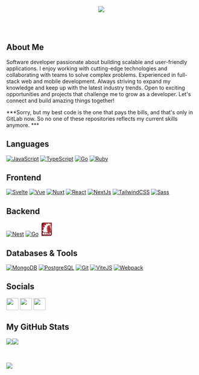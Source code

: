 <br>
<br>
<p align="center">
  <img width="500" src="https://github.com/SergioPeralta22/sergioperalta22/assets/78930134/a485dbf0-fdf8-4d98-bcf0-b5d169946a5d" />
</p>
<br>
<br>

## About Me

Software developer passionate about building scalable and user-friendly applications. I enjoy working with cutting-edge technologies and collaborating with teams to solve complex problems. Experienced in full-stack web and mobile development. Always striving to expand my knowledge and keep up with the latest industry trends. Open to exciting opportunities and projects that challenge me to grow as a developer. Let's connect and build amazing things together!

***Sorry, but my best code is the one that pays the bills, and that's only in GitLab now. So no one of these repositories reflects my current skills anymore. ***

## Languages

 <p align="left">
<a href="https://developer.mozilla.org/en-US/docs/Web/JavaScript" target="_blank" rel="noreferrer"><img src="https://raw.githubusercontent.com/danielcranney/readme-generator/main/public/icons/skills/javascript-colored.svg" width="36" height="36" alt="JavaScript" /></a>
<a href="https://www.typescriptlang.org/" target="_blank" rel="noreferrer"><img src="https://raw.githubusercontent.com/danielcranney/readme-generator/main/public/icons/skills/typescript-colored.svg" width="36" height="36" alt="TypeScript" /></a>
<a href="https://go.dev/doc/" target="_blank" rel="noreferrer"><img src="https://raw.githubusercontent.com/danielcranney/readme-generator/main/public/icons/skills/go-colored.svg" width="36" height="36" alt="Go" /></a>
<a href="https://www.ruby-lang.org/en/" target="_blank" rel="noreferrer"><img src="https://raw.githubusercontent.com/danielcranney/readme-generator/main/public/icons/skills/ruby-colored.svg" width="36" height="36" alt="Ruby" /></a>
</p>

## Frontend

<p align="left">
<a href="https://svelte.dev" target="_blank" rel="noreferrer"><img src="https://raw.githubusercontent.com/danielcranney/readme-generator/main/public/icons/skills/svelte-colored.svg" width="36" height="36" alt="Svelte" /></a>
<a href="https://vuejs.org/" target="_blank" rel="noreferrer"><img src="https://raw.githubusercontent.com/danielcranney/readme-generator/main/public/icons/skills/vuejs-colored.svg" width="36" height="36" alt="Vue" /></a>
<a href="https://nuxt.com" target="_blank" rel="noreferrer"><img src="https://raw.githubusercontent.com/danielcranney/readme-generator/main/public/icons/skills/nuxtjs-colored.svg" width="36" height="36" alt="Nuxt" /></a>
<a href="https://reactjs.org/" target="_blank" rel="noreferrer"><img src="https://raw.githubusercontent.com/danielcranney/readme-generator/main/public/icons/skills/react-colored.svg" width="36" height="36" alt="React" /></a>
<a href="https://nextjs.org/docs" target="_blank" rel="noreferrer"><img src="https://raw.githubusercontent.com/danielcranney/readme-generator/main/public/icons/skills/nextjs.svg" width="36" height="36" alt="NextJs" /></a>
<a href="https://tailwindcss.com/" target="_blank" rel="noreferrer"><img src="https://raw.githubusercontent.com/danielcranney/readme-generator/main/public/icons/skills/tailwindcss-colored.svg" width="36" height="36" alt="TailwindCSS" /></a>
<a href="https://sass-lang.com/" target="_blank" rel="noreferrer"><img src="https://raw.githubusercontent.com/danielcranney/readme-generator/main/public/icons/skills/sass-colored.svg" width="36" height="36" alt="Sass" /></a>
</p>

## Backend
<p align="left">
<!-- nest -->
<a href="https://nestjs.com/" target="_blank" rel="noreferrer"><img src="https://raw.githubusercontent.com/danielcranney/readme-generator/main/public/icons/skills/nestjs-colored.svg" width="36" height="36" alt="Nest" /></a>
<!-- go -->
<a href="https://go.dev/doc/" target="_blank" rel="noreferrer"><img src="https://raw.githubusercontent.com/danielcranney/readme-generator/main/public/icons/skills/go-colored.svg" width="36" height="36" alt="Go" /></a>
<!-- rails -->
<a href="https://rubyonrails.org" target="_blank" rel="noreferrer">
<img src="https://raw.githubusercontent.com/devicons/devicon/master/icons/rails/rails-original-wordmark.svg" alt="rails" width="36" height="36"/> </a>
</p>



## Databases & Tools

<p align="left">
<!-- mongodb -->
<a href="https://www.mongodb.com/" target="_blank" rel="noreferrer"><img src="https://raw.githubusercontent.com/danielcranney/readme-generator/main/public/icons/skills/graphql-colored.svg" width="36" height="36" alt="MongoDB" /></a>
<!-- postgresql -->
<a href="https://www.postgresql.org/" target="_blank" rel="noreferrer"><img src="https://raw.githubusercontent.com/danielcranney/readme-generator/main/public/icons/skills/postgresql-colored.svg" width="36" height="36" alt="PostgreSQL" /></a>
<!-- git -->
<a href="https://git-scm.com/" target="_blank" rel="noreferrer"><img src="https://raw.githubusercontent.com/danielcranney/readme-generator/main/public/icons/skills/git-colored.svg" width="36" height="36" alt="Git" /></a>
<!-- VITEJS -->
<a href="https://vitejs.dev/" target="_blank" rel="noreferrer"><img src="https://raw.githubusercontent.com/danielcranney/readme-generator/main/public/icons/skills/vite-colored.svg" width="36" height="36" alt="ViteJS" /></a>
<!-- webpack -->
<a href="https://webpack.js.org/" target="_blank" rel="noreferrer"><img src="https://raw.githubusercontent.com/danielcranney/readme-generator/main/public/icons/skills/aws.svg" width="36" height="36" alt="Webpack" /></a>
 </p>

## Socials

<p align="left"> <a href="https://www.github.com/sergioperalta22" target="_blank" rel="noreferrer"><img src="https://raw.githubusercontent.com/danielcranney/readme-generator/main/public/icons/socials/github.svg" width="32" height="32" /></a> <a href="https://www.linkedin.com/in/sergioperalta22" target="_blank" rel="noreferrer"><img src="https://raw.githubusercontent.com/danielcranney/readme-generator/main/public/icons/socials/linkedin.svg" width="32" height="32" /></a>
<!-- twitter -->
<a href="https://twitter.com/seperalta22" target="_blank" rel="noreferrer"><img src="https://raw.githubusercontent.com/danielcranney/readme-generator/main/public/icons/socials/twitter.svg" width="32" height="32" /></a>
</p>

## My GitHub Stats

<p>
  <img align="left" src="https://github-readme-stats.vercel.app/api/top-langs?username=seperalta22&langs_count=10&layout=compact&show_icons=true&locale=en&size_weight=0.8&count_weight=0.2&theme=dark"  />
</p>
<p>
  <img src="https://github-readme-stats.vercel.app/api?username=seperalta22&show_icons=true&locale=en&theme=dark" />
</p>
<br>
<p >
  <img src="https://streak-stats.demolab.com/?user=seperalta22&&show_icons=true&theme=dark&card_width=785" />
</p>
